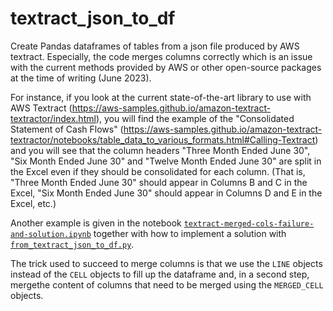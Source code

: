 # textract_json_to_df

Create Pandas dataframes of tables from a json file produced by AWS textract. Especially, the code merges columns correctly which is an issue with the current methods provided by AWS or other open-source packages at the time of writing (June 2023).

For instance, if you look at the current state-of-the-art library to use with AWS Textract (https://aws-samples.github.io/amazon-textract-textractor/index.html), you will find the example of the "Consolidated Statement of Cash Flows" (https://aws-samples.github.io/amazon-textract-textractor/notebooks/table_data_to_various_formats.html#Calling-Textract) and you will see that the column headers "Three Month Ended June 30", "Six Month Ended June 30" and "Twelve Month Ended June 30" are split in the Excel even if they should be consolidated for each column. (That is, "Three Month Ended June 30" should appear in Columns B and C in the Excel, "Six Month Ended June 30" should appear in Columns D and E in the Excel, etc.)

Another example is given in the notebook [`textract-merged-cols-failure-and-solution.ipynb`](https://github.com/fascani/textract_json_to_df/blob/main/textract-merged-cols-failure-and-solution.ipynb) together with how to implement a solution with  [`from_textract_json_to_df.py`](https://github.com/fascani/textract_json_to_df/blob/main/from_textract_json_to_df.py).

The trick used to succeed to merge columns is that we use the `LINE` objects instead of the `CELL` objects to fill up the dataframe and, in a second step, mergethe content of columns that need to be merged using the `MERGED_CELL` objects.
